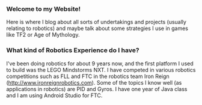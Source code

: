 ### Welcome to my Website!
Here is where I blog about all sorts of undertakings and projects (usually relating to robotics) and maybe talk about some strategies I use in games like TF2 or Age of Mythology.

### What kind of Robotics Experience do I have?
I've been doing robotics for about 9 years now, and the first platform I used to build was the LEGO Mindstorms NXT. I have competed in various robotics competitions such as FLL and FTC in the robotics team Iron Reign (http://www.ironreignrobotics.com). Some of the topics I know well (as applications in robotics) are PID and Gyros. I have one year of Java class and I am using Android Studio for FTC. 